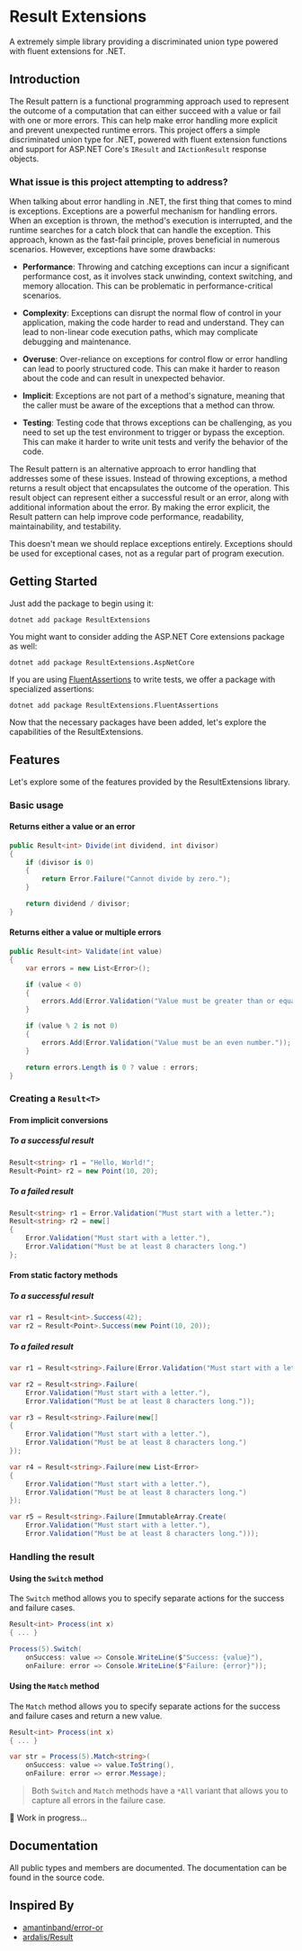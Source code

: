 # Result Extensions

A extremely simple library providing a discriminated union type powered with fluent extensions for .NET.

## Introduction

The Result pattern is a functional programming approach used to represent the outcome of a computation that can either
succeed with a value or fail with one or more errors. This can help make error handling more explicit and prevent
unexpected runtime errors. This project offers a simple discriminated union type for .NET, powered with fluent 
extension functions and support for ASP.NET Core's `IResult` and `IActionResult` response objects.

### What issue is this project attempting to address?

When talking about error handling in .NET, the first thing that comes to mind is exceptions. Exceptions are a powerful
mechanism for handling errors. When an exception is thrown, the method's execution is interrupted, and the runtime
searches for a catch block that can handle the exception. This approach, known as the fast-fail principle, proves
beneficial in numerous scenarios. However, exceptions have some drawbacks:

- __Performance__: Throwing and catching exceptions can incur a significant performance cost, as it involves stack
  unwinding, context switching, and memory allocation. This can be problematic in performance-critical scenarios.

- __Complexity__: Exceptions can disrupt the normal flow of control in your application, making the code harder to read
and understand. They can lead to non-linear code execution paths, which may complicate debugging and maintenance.

- __Overuse__: Over-reliance on exceptions for control flow or error handling can lead to poorly structured code. This
  can make it harder to reason about the code and can result in unexpected behavior.

- __Implicit__: Exceptions are not part of a method's signature, meaning that the caller must be aware of the exceptions
  that a method can throw.

- __Testing__: Testing code that throws exceptions can be challenging, as you need to set up the test environment to
  trigger or bypass the exception. This can make it harder to write unit tests and verify the behavior of the code.

The Result pattern is an alternative approach to error handling that addresses some of these issues. Instead of throwing
exceptions, a method returns a result object that encapsulates the outcome of the operation. This result object can
represent either a successful result or an error, along with additional information about the error. By making the error
explicit, the Result pattern can help improve code performance, readability, maintainability, and testability.

This doesn't mean we should replace exceptions entirely. Exceptions should be used for exceptional cases, not as a 
regular part of program execution.

## Getting Started

Just add the package to begin using it:

```shell
dotnet add package ResultExtensions
```

You might want to consider adding the ASP.NET Core extensions package as well:

```shell
dotnet add package ResultExtensions.AspNetCore
```

If you are using [FluentAssertions](https://github.com/fluentassertions/fluentassertions) to write tests, we offer a package with specialized assertions:

```shell
dotnet add package ResultExtensions.FluentAssertions
```

Now that the necessary packages have been added, let's explore the capabilities of the ResultExtensions.

## Features

Let's explore some of the features provided by the ResultExtensions library.

### Basic usage

#### Returns either a value or an error

```csharp
public Result<int> Divide(int dividend, int divisor)
{
    if (divisor is 0)
    {
        return Error.Failure("Cannot divide by zero.");
    }

    return dividend / divisor;
}
```

#### Returns either a value or multiple errors

```csharp
public Result<int> Validate(int value)
{
    var errors = new List<Error>();

    if (value < 0)
    {
        errors.Add(Error.Validation("Value must be greater than or equal to zero."));
    }

    if (value % 2 is not 0)
    {
        errors.Add(Error.Validation("Value must be an even number."));
    }

    return errors.Length is 0 ? value : errors;
}
```

### Creating a `Result<T>`

#### From implicit conversions

##### To a successful result

```csharp
Result<string> r1 = "Hello, World!";
Result<Point> r2 = new Point(10, 20);
```

##### To a failed result

```csharp
Result<string> r1 = Error.Validation("Must start with a letter.");
Result<string> r2 = new[] 
{ 
    Error.Validation("Must start with a letter."),
    Error.Validation("Must be at least 8 characters long.")
};
```

#### From static factory methods

##### To a successful result

```csharp
var r1 = Result<int>.Success(42);
var r2 = Result<Point>.Success(new Point(10, 20));
```

##### To a failed result

```csharp
var r1 = Result<string>.Failure(Error.Validation("Must start with a letter."));

var r2 = Result<string>.Failure(
    Error.Validation("Must start with a letter."),
    Error.Validation("Must be at least 8 characters long."));

var r3 = Result<string>.Failure(new[]
{
    Error.Validation("Must start with a letter."),
    Error.Validation("Must be at least 8 characters long.")
});

var r4 = Result<string>.Failure(new List<Error>
{
    Error.Validation("Must start with a letter."),
    Error.Validation("Must be at least 8 characters long.")
});

var r5 = Result<string>.Failure(ImmutableArray.Create(
    Error.Validation("Must start with a letter."),
    Error.Validation("Must be at least 8 characters long.")));
```

### Handling the result

#### Using the `Switch` method

The `Switch` method allows you to specify separate actions for the success and failure cases.

```csharp
Result<int> Process(int x)
{ ... }

Process(5).Switch(
    onSuccess: value => Console.WriteLine($"Success: {value}"),
    onFailure: error => Console.WriteLine($"Failure: {error}"));
```

#### Using the `Match` method

The `Match` method allows you to specify separate actions for the success and failure cases and return a new value.

```csharp
Result<int> Process(int x)
{ ... }

var str = Process(5).Match<string>(
    onSuccess: value => value.ToString(),
    onFailure: error => error.Message);
```

> Both `Switch` and `Match` methods have a `*All` variant that allows you to capture all errors in the failure case.

:construction: Work in progress...

## Documentation

All public types and members are documented. The documentation can be found in the source code.

## Inspired By

- [amantinband/error-or](https://github.com/amantinband/error-or)
- [ardalis/Result](https://github.com/ardalis/Result)
